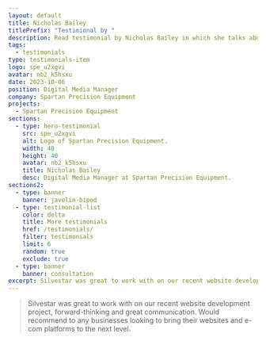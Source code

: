 ```yaml
---
layout: default
title: Nicholas Bailey
titlePrefix: "Testimional by "
description: Read testimonial by Nicholas Bailey in which she talks about her positive experience in working with Silvestar Bistrović.
tags:
  - testimonials
type: testimonials-item
logo: spe_u2xgvi
avatar: nb2_k5hsxu
date: 2023-10-06
position: Digital Media Manager
company: Spartan Precision Equipment
projects:
  - Spartan Precision Equipment
sections:
  - type: hero-testimonial
    src: spe_u2xgvi
    alt: Logo of Spartan Precision Equipment.
    width: 40
    height: 40
    avatar: nb2_k5hsxu
    title: Nicholas Bailey
    desc: Digital Media Manager at Spartan Precision Equipment.
sections2:
  - type: banner
    banner: javelin-bipod
  - type: testimonial-list
    color: delta
    title: More testimonials
    href: /testimonials/
    filter: testimonials
    limit: 6
    random: true
    exclude: true
  - type: banner
    banner: consultation
excerpt: Silvestar was great to work with on our recent website development project, forward-thinking...
---
```


> Silvestar was great to work with on our recent website development project, forward-thinking and great communication. Would recommend to any businesses looking to bring their websites and e-com platforms to the next level.
